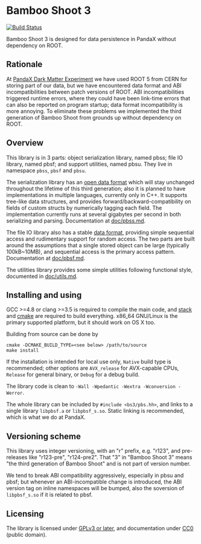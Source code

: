 # Bamboo Shoot 3

[![Build Status](https://travis-ci.org/XeCycle/bamboo-shoot3.svg?branch=master)](https://travis-ci.org/XeCycle/bamboo-shoot3)

Bamboo Shoot 3 is designed for data persistence in PandaX without
dependency on ROOT.

## Rationale

At [PandaX Dark Matter Experiment](http://pandax.physics.sjtu.edu.cn) we
have used ROOT 5 from CERN for storing part of our data, but we have
encountered data format and ABI incompatibilities between patch versions of
ROOT.  ABI incompatibilities triggered runtime errors, where they could
have been link-time errors that can also be reported on program startup;
data format incompatibility is more annoying.  To eliminate these problems
we implemented the third generation of Bamboo Shoot from grounds up without
dependency on ROOT.

## Overview

This library is in 3 parts: object serialization library, named pbss; file
IO library, named pbsf; and support utilities, named pbsu.  They live in
namespace `pbss`, `pbsf` and `pbsu`.

The serialization library has an [open data format](doc/serialization.md)
which will stay unchanged throughout the lifetime of this third generation;
also it is planned to have implementations in multiple languages, currently
only in C++.  It supports tree-like data structures, and provides
forward/backward-compatibility on fields of custom structs by numerically
tagging each field.  The implementation currently runs at several gigabytes
per second in both serializing and parsing.  Documentation at
[doc/pbss.md](doc/pbss.md).

The file IO library also has a stable [data format](doc/file.md), providing
simple sequential access and rudimentary support for random access.  The
two parts are built around the assumptions that a single stored object can
be large (typically 100kB~10MB), and sequential access is the primary
access pattern.  Documentation at [doc/pbsf.md](doc/pbsf.md).

The utilities library provides some simple utilities following functional
style, documented in [doc/utils.md](doc/utils.md).

## Installing and using

GCC >=4.8 or clang >=3.5 is required to compile the main code, and
[stack](http://haskellstack.org/) and [cmake](https://cmake.org/) are
required to build everything.  x86_64 GNU/Linux is the primary supported
platform, but it should work on OS X too.

Building from source can be done by
```
cmake -DCMAKE_BUILD_TYPE=<see below> /path/to/source
make install
```

If the installation is intended for local use only, `Native` build type is
recommended; other options are `AVX_release` for AVX-capable CPUs,
`Release` for general binary, or `Debug` for a debug build.

The library code is clean to
`-Wall -Wpedantic -Wextra -Wconversion -Werror`.

The whole library can be included by `#include <bs3/pbs.hh>`, and links to
a single library `libpbsf.a` or `libpbsf_s.so`.  Static linking is
recommended, which is what we do at PandaX.

## Versioning scheme

This library uses integer versioning, with an "r" prefix, e.g. "r123", and
pre-releases like "r123-pre", "r124-pre2".  That "3" in "Bamboo Shoot 3"
means "the third generation of Bamboo Shoot" and is not part of version
number.

We tend to break ABI compatibility aggressively, especially in pbsu and
pbsf; but whenever an ABI-incompatible change is introduced, the ABI
version tag on inline namespaces will be bumped, also the soversion of
`libpbsf_s.so` if it is related to pbsf.

## Licensing

The library is licensed under
[GPLv3 or later](http://www.gnu.org/licenses/gpl.html), and documentation
under [CC0](https://creativecommons.org/publicdomain/zero/1.0/) (public
domain).
